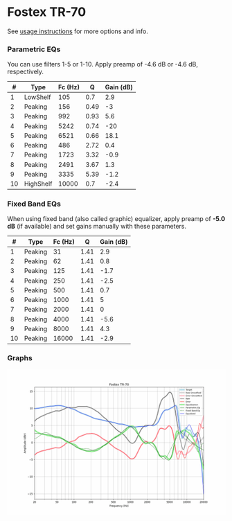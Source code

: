 # Fostex TR-70
See [usage instructions](https://github.com/jaakkopasanen/AutoEq#usage) for more options and info.

### Parametric EQs
You can use filters 1-5 or 1-10. Apply preamp of -4.6 dB or -4.6 dB, respectively.

|   # | Type      |   Fc (Hz) |    Q |   Gain (dB) |
|-----|-----------|-----------|------|-------------|
|   1 | LowShelf  |       105 | 0.7  |         2.9 |
|   2 | Peaking   |       156 | 0.49 |        -3   |
|   3 | Peaking   |       992 | 0.93 |         5.6 |
|   4 | Peaking   |      5242 | 0.74 |       -20   |
|   5 | Peaking   |      6521 | 0.66 |        18.1 |
|   6 | Peaking   |       486 | 2.72 |         0.4 |
|   7 | Peaking   |      1723 | 3.32 |        -0.9 |
|   8 | Peaking   |      2491 | 3.67 |         1.3 |
|   9 | Peaking   |      3335 | 5.39 |        -1.2 |
|  10 | HighShelf |     10000 | 0.7  |        -2.4 |

### Fixed Band EQs
When using fixed band (also called graphic) equalizer, apply preamp of **-5.0 dB** (if available) and set gains manually with these parameters.

|   # | Type    |   Fc (Hz) |    Q |   Gain (dB) |
|-----|---------|-----------|------|-------------|
|   1 | Peaking |        31 | 1.41 |         2.9 |
|   2 | Peaking |        62 | 1.41 |         0.8 |
|   3 | Peaking |       125 | 1.41 |        -1.7 |
|   4 | Peaking |       250 | 1.41 |        -2.5 |
|   5 | Peaking |       500 | 1.41 |         0.7 |
|   6 | Peaking |      1000 | 1.41 |         5   |
|   7 | Peaking |      2000 | 1.41 |         0   |
|   8 | Peaking |      4000 | 1.41 |        -5.6 |
|   9 | Peaking |      8000 | 1.41 |         4.3 |
|  10 | Peaking |     16000 | 1.41 |        -2.9 |

### Graphs
![](./Fostex%20TR-70.png)
